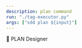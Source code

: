 ```yaml
---
description: plan command
run: "./tag-executor.py"
args: ["sdd plan ${input}"]
---
```


📅 PLAN Designer
